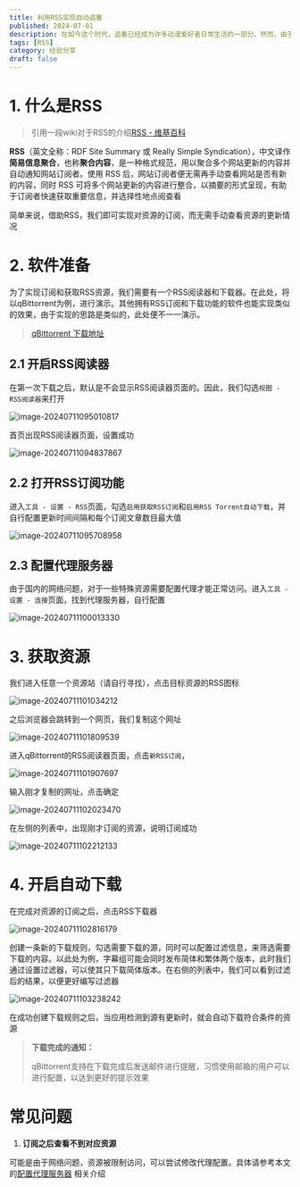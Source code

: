 ```yaml
---
title: 利用RSS实现自动追番
published: 2024-07-01
description: 在如今这个时代，追番已经成为许多动漫爱好者日常生活的一部分。然而，由于众所周知的原因，我们需要自行寻找资源。但是手动更新不仅耗时，而且容易错过最新的内容。本文将介绍如何利用RSS技术实现自动追番，让你轻松掌握最新的动画更新。
tags: [RSS]
category: 经验分享
draft: false
---
```


# 1. 什么是RSS

> 引用一段wiki对于RSS的介绍[RSS - 维基百科](https://zh.wikipedia.org/wiki/RSS)

**RSS**（英文全称：RDF Site Summary 或 Really Simple Syndication），中文译作**简易信息聚合**，也称**聚合内容**，是一种格式规范，用以聚合多个网站更新的内容并自动通知网站订阅者。使用 RSS 后，网站订阅者便无需再手动查看网站是否有新的内容，同时 RSS 可将多个网站更新的内容进行整合，以摘要的形式呈现，有助于订阅者快速获取重要信息，并选择性地点阅查看



简单来说，借助RSS，我们即可实现对资源的订阅，而无需手动查看资源的更新情况



# 2. 软件准备

为了实现订阅和获取RSS资源，我们需要有一个RSS阅读器和下载器。在此处，将以qBittorrent为例，进行演示。其他拥有RSS订阅和下载功能的软件也能实现类似的效果，由于实现的思路是类似的，此处便不一一演示。

> [qBittorrent 下载地址](https://www.qbittorrent.org/download)



## 2.1 开启RSS阅读器

在第一次下载之后，默认是不会显示RSS阅读器页面的。因此，我们勾选`视图 - RSS阅读器`来打开

![image-20240711095010817](./assets/image-20240711095010817.png)



首页出现RSS阅读器页面，设置成功

![image-20240711094837867](./assets/image-20240711094837867.png)



## 2.2 打开RSS订阅功能

进入`工具 - 设置 - RSS`页面，勾选`启用获取RSS订阅`和`启用RSS Torrent自动下载`，并自行配置更新时间间隔和每个订阅文章数目最大值

![image-20240711095708958](./assets/image-20240711095708958.png)



## 2.3 配置代理服务器

由于国内的网络问题，对于一些特殊资源需要配置代理才能正常访问。进入`工具 - 设置 - 连接`页面，找到代理服务器，自行配置

![image-20240711100013330](./assets/image-20240711100013330.png)



# 3. 获取资源

我们进入任意一个资源站（请自行寻找），点击目标资源的RSS图标

![image-20240711101034212](./assets/image-20240711101034212.png)



之后浏览器会跳转到一个网页，我们复制这个网址

![image-20240711101809539](./assets/image-20240711101809539.png)



进入qBittorrent的RSS阅读器页面，点击`新RSS订阅`，

![image-20240711101907697](./assets/image-20240711101907697.png)



输入刚才复制的网址，点击确定

![image-20240711102023470](./assets/image-20240711102023470.png)



在左侧的列表中，出现刚才订阅的资源，说明订阅成功

![image-20240711102212133](./assets/image-20240711102212133.png)



# 4. 开启自动下载

在完成对资源的订阅之后，点击RSS下载器

![image-20240711102816179](./assets/image-20240711102816179.png)



创建一条新的下载规则，勾选需要下载的源，同时可以配置过滤信息，来筛选需要下载的内容。以此处为例，字幕组可能会同时发布简体和繁体两个版本，此时我们通过设置过滤器，可以使其只下载简体版本。在右侧的列表中，我们可以看到过滤后的结果，以便更好编写过滤器

![image-20240711103238242](./assets/image-20240711103238242.png)



在成功创建下载规则之后，当应用检测到源有更新时，就会自动下载符合条件的资源



> **下载完成的通知：**
>
> qBittorrent支持在下载完成后发送邮件进行提醒，习惯使用邮箱的用户可以进行配置，以达到更好的提示效果

# 常见问题

1. **订阅之后查看不到对应资源**

可能是由于网络问题，资源被限制访问，可以尝试修改代理配置。具体请参考本文的[配置代理服务器](#23-配置代理服务器)
相关介绍



